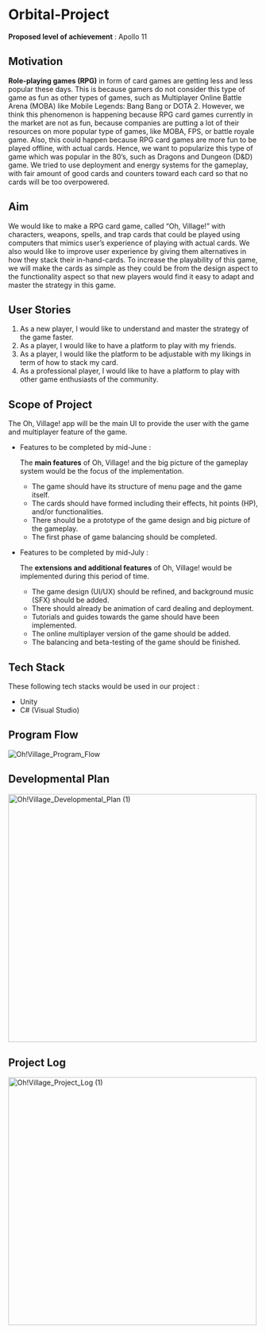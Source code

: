 # Orbital-Project

**Proposed level of achievement** : Apollo 11

## Motivation
**Role-playing games (RPG)** in form of card games are getting less and less popular these days. This is because gamers do not consider this type of game as fun as other types of games, such as Multiplayer Online Battle Arena (MOBA) like Mobile Legends: Bang Bang or DOTA 2. However, we think this phenomenon is happening because RPG card games currently in the market are not as fun, because companies are putting a lot of their resources on more popular type of games, like MOBA, FPS, or battle royale game. Also, this could happen because RPG card games are more fun to be played offline, with actual cards. Hence, we want to popularize this type of game which was popular in the 80’s, such as Dragons and Dungeon (D&D) game. We tried to use deployment and energy systems for the gameplay, with fair amount of good cards and counters toward each card so that no cards will be too overpowered.

## Aim
We would like to make a RPG card game, called “Oh, Village!” with characters, weapons, spells, and trap cards that could be played using computers that mimics user’s experience of playing with actual cards. We also would like to improve user experience by giving them alternatives in how they stack their in-hand-cards. To increase the playability of this game, we will make the cards as simple as they could be from the design aspect to the functionality aspect so that new players would find it easy to adapt and master the strategy in this game. 

## User Stories
  1.	As a new player, I would like to understand and master the strategy of the game faster.
  2.	As a player, I would like to have a platform to play with my friends.
  3.	As a player, I would like the platform to be adjustable with my likings in term of how to stack my card. 
  4.	As a professional player, I would like to have a platform to play with other game enthusiasts of the community. 

## Scope of Project
The Oh, Village! app will be the main UI to provide the user with the game and multiplayer feature of the game. 

- Features to be completed by mid-June :

  The **main features** of Oh, Village! and the big picture of the gameplay system would be the focus of the implementation.
    - The game should have its structure of menu page and the game itself. 
    -	The cards should have formed including their effects, hit points (HP), and/or functionalities. 
    -	There should be a prototype of the game design and big picture of the gameplay.
    - The first phase of game balancing should be completed.
    
- Features to be completed by mid-July :

  The **extensions and additional features** of Oh, Village! would be implemented during this period of time.
    - The game design (UI/UX) should be refined, and background music (SFX) should be added.
    - There should already be animation of card dealing and deployment.
    - Tutorials and guides towards the game should have been implemented.
    - The online multiplayer version of the game should be added.
    - The balancing and beta-testing of the game should be finished.

## Tech Stack
These following tech stacks would be used in our project :
- Unity
- C# (Visual Studio)

## Program Flow

![Oh!Village_Program_Flow](https://user-images.githubusercontent.com/70026153/120075076-6bd94b80-c0d2-11eb-8e3a-5e6bab66c13b.png)


## Developmental Plan
<img width="500" alt="Oh!Village_Developmental_Plan (1)" src="https://user-images.githubusercontent.com/70026153/120075450-e22a7d80-c0d3-11eb-9f5b-437349296226.png">


## Project Log
<img width="500" alt="Oh!Village_Project_Log (1)" src="https://user-images.githubusercontent.com/70026153/120075461-ec4c7c00-c0d3-11eb-87ca-d6262c66b46c.png">

